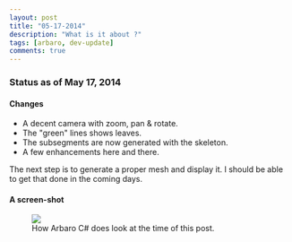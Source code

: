 ```yaml
---
layout: post
title: "05-17-2014"
description: "What is it about ?"
tags: [arbaro, dev-update]
comments: true
---
```


### Status as of May 17, 2014

#### Changes

* A decent camera with zoom, pan & rotate.
* The "green" lines shows leaves.
* The subsegments are now generated with the skeleton.
* A few enhancements here and there.

The next step is to generate a proper mesh and display it. I should be able to get that done in the coming days.

#### A screen-shot

<figure>
	<a href="http://khazanjm.github.io/arbaro-csharp/images/screen_2014_05_17b.jpg"><img src="http://khazanjm.github.io/arbaro-csharp/images/screen_2014_05_17b.jpg"></a>
	<figcaption>How Arbaro C# does look at the time of this post.</figcaption>
</figure>




